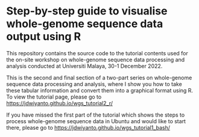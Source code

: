# Step-by-step guide to visualise whole-genome sequence data output using R

This repository contains the source code to the tutorial contents used for the on-site workshop on whole-genome sequence data processing and analysis conducted at Universiti Malaya, 30-1 December 2022. 

This is the second and final section of a two-part series on whole-genome sequence data processing and analysis, where I show you how to take these tabular information and convert them into a graphical format using R. To view the tutorial page, please go to https://jdwiyanto.github.io/wgs_tutorial2_r/

If you have missed the first part of the tutorial which shows the steps to process whole-genome sequence data in Ubuntu and would like to start there, please go to https://jdwiyanto.github.io/wgs_tutorial1_bash/




